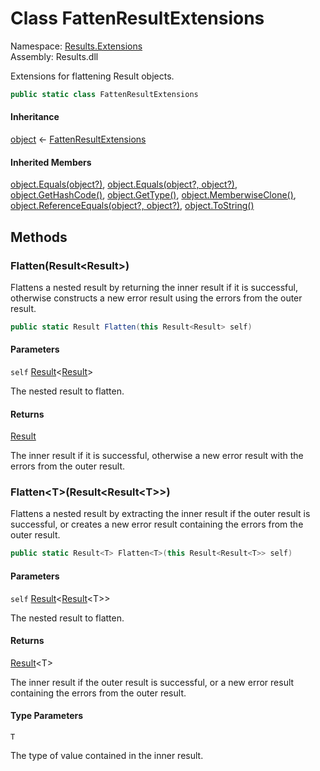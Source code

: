 # <a id="Results_Extensions_FattenResultExtensions"></a> Class FattenResultExtensions

Namespace: [Results.Extensions](Results.Extensions.md)  
Assembly: Results.dll  

Extensions for flattening Result objects.

```csharp
public static class FattenResultExtensions
```

#### Inheritance

[object](https://learn.microsoft.com/dotnet/api/system.object) ← 
[FattenResultExtensions](Results.Extensions.FattenResultExtensions.md)

#### Inherited Members

[object.Equals\(object?\)](https://learn.microsoft.com/dotnet/api/system.object.equals\#system\-object\-equals\(system\-object\)), 
[object.Equals\(object?, object?\)](https://learn.microsoft.com/dotnet/api/system.object.equals\#system\-object\-equals\(system\-object\-system\-object\)), 
[object.GetHashCode\(\)](https://learn.microsoft.com/dotnet/api/system.object.gethashcode), 
[object.GetType\(\)](https://learn.microsoft.com/dotnet/api/system.object.gettype), 
[object.MemberwiseClone\(\)](https://learn.microsoft.com/dotnet/api/system.object.memberwiseclone), 
[object.ReferenceEquals\(object?, object?\)](https://learn.microsoft.com/dotnet/api/system.object.referenceequals), 
[object.ToString\(\)](https://learn.microsoft.com/dotnet/api/system.object.tostring)

## Methods

### <a id="Results_Extensions_FattenResultExtensions_Flatten_Results_Result_Results_Result__"></a> Flatten\(Result<Result\>\)

Flattens a nested result by returning the inner result if it is successful,
otherwise constructs a new error result using the errors from the outer result.

```csharp
public static Result Flatten(this Result<Result> self)
```

#### Parameters

`self` [Result](Results.Result\-1.md)<[Result](Results.Result.md)\>

The nested result to flatten.

#### Returns

 [Result](Results.Result.md)

The inner result if it is successful,
otherwise a new error result with the errors from the outer result.

### <a id="Results_Extensions_FattenResultExtensions_Flatten__1_Results_Result_Results_Result___0___"></a> Flatten<T\>\(Result<Result<T\>\>\)

Flattens a nested result by extracting the inner result if the outer result is successful,
or creates a new error result containing the errors from the outer result.

```csharp
public static Result<T> Flatten<T>(this Result<Result<T>> self)
```

#### Parameters

`self` [Result](Results.Result\-1.md)<[Result](Results.Result\-1.md)<T\>\>

The nested result to flatten.

#### Returns

 [Result](Results.Result\-1.md)<T\>

The inner result if the outer result is successful,
or a new error result containing the errors from the outer result.

#### Type Parameters

`T` 

The type of value contained in the inner result.


